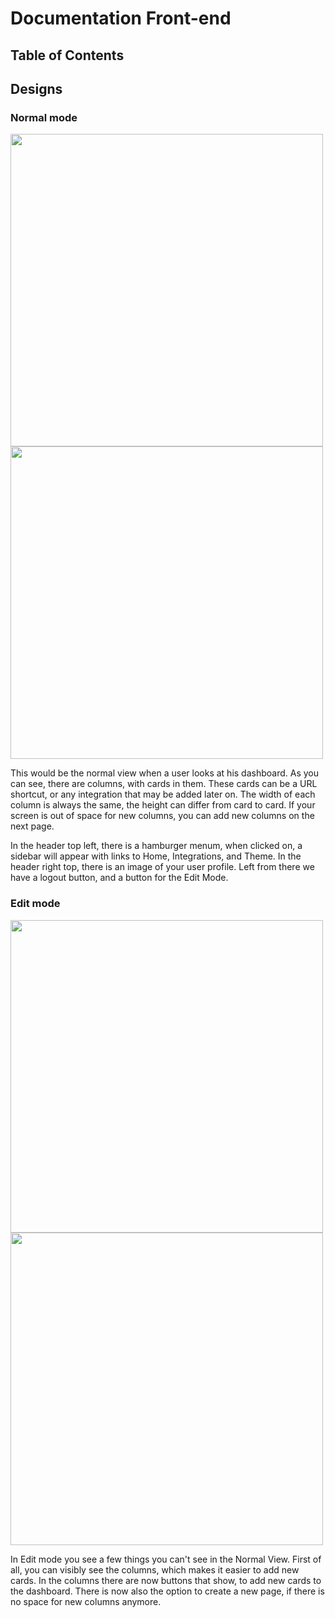 # Documentation Front-end

## Table of Contents


## Designs
### Normal mode
<img src="https://user-images.githubusercontent.com/93530655/195041001-5109b124-abe7-4b92-99b3-9043e55bbd7f.svg" height=500/>
<img src="https://user-images.githubusercontent.com/93530655/195040393-b8b4842b-3197-4208-85d1-9615f04e6513.svg" height=500/>

This would be the normal view when a user looks at his dashboard. 
As you can see, there are columns, with cards in them. These cards can be a URL shortcut, or any integration that may be added later on.
The width of each column is always the same, the height can differ from card to card. If your screen is out of space for new columns, you can add new columns on the next page.

In the header top left, there is a hamburger menum, when clicked on, a sidebar will appear with links to Home, Integrations, and Theme.
In the header right top, there is an image of your user profile. Left from there we have a logout button, and a button for the Edit Mode.


### Edit mode
<img src="https://user-images.githubusercontent.com/93530655/195041001-5109b124-abe7-4b92-99b3-9043e55bbd7f.svg" height=500/>
<img src="https://user-images.githubusercontent.com/93530655/195040483-567c3d69-148d-486c-97b9-580e050b9c36.svg" height=500/>

In Edit mode you see a few things you can't see in the Normal View. First of all, you can visibly see the columns, which makes it easier to add new cards. In the columns there are now buttons that show, to add new cards to the dashboard. There is now also the option to create a new page, if there is no space for new columns anymore.

